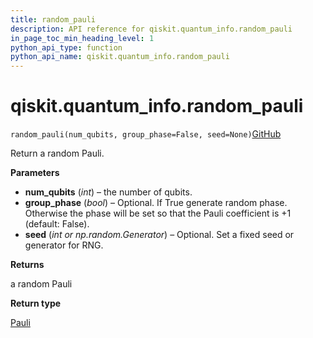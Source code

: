 ```yaml
---
title: random_pauli
description: API reference for qiskit.quantum_info.random_pauli
in_page_toc_min_heading_level: 1
python_api_type: function
python_api_name: qiskit.quantum_info.random_pauli
---
```


# qiskit.quantum\_info.random\_pauli

<span id="qiskit.quantum_info.random_pauli" />

`random_pauli(num_qubits, group_phase=False, seed=None)`[GitHub](https://github.com/qiskit/qiskit/tree/stable/0.40/qiskit/quantum_info/operators/symplectic/random.py "view source code")

Return a random Pauli.

**Parameters**

*   **num\_qubits** (*int*) – the number of qubits.
*   **group\_phase** (*bool*) – Optional. If True generate random phase. Otherwise the phase will be set so that the Pauli coefficient is +1 (default: False).
*   **seed** (*int or np.random.Generator*) – Optional. Set a fixed seed or generator for RNG.

**Returns**

a random Pauli

**Return type**

[Pauli](qiskit.quantum_info.Pauli "qiskit.quantum_info.Pauli")

